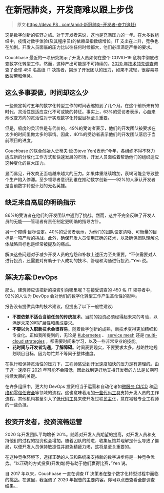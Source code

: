 # 在新冠肺炎，开发商难以跟上步伐

> 原文:[https://devo PS . com/amid-新冠肺炎-开发者-奋力追赶/](https://devops.com/amid-covid-19-developers-struggle-to-keep-pace/)

这是数字创新的狂野之旅。对于开发者来说，这也是充满压力的一年。在大多数组织中，疫情对数字体验(及其程序员)的依赖呈指数级增长。IT 支出在上升，竞争也在加剧。开发人员面临的压力比以往任何时候都大，他们必须满足严格的要求。

Couchbase 最近的一项研究揭示了开发人员如何在整个 COVID–19 危机中彻底改变数字化转型工作。然而，这种产出可能是不可持续的。[2020 年技术领先调查](https://blog.couchbase.com/2020-tech-lead-s-hints-into-2021/)调查了全球 450 名高级 IT 决策者，揭示了开发团队的压力，如果不减轻，很容易导致疲劳和倦怠。

## 这么多事要做，时间却这么少

一些原定耗时五年的数字化转型工作的时间表缩短到了几个月。在这个前所未有的时代，灵活性是适应变化不可或缺的特征。事实上，63%的受访者表示，心血来潮改变方向的灵活性对于实现数字化转型目标至关重要。

但是，极度的灵活性是有代价的。49%的受访者表示，他们的开发团队被要求在太少的时间里做太多的事情。因此，40%的受访者表示他们的开发团队落后于当前项目的进度。

Couchbase 的联合创始人史蒂夫·延(Steve Yen)表示:“今年，各组织不得不努力适应新的分散化工作方式和快速发展的市场，开发人员面临着帮助他们的组织适应这种变化的巨大压力。

显而易见，开发商正面临越来越大的压力。如果体重继续增加，衰竭可能会导致整个生产陷入停滞。至少领导者意识到谁在推动数字创新——92%的人承认开发者是当前数字转型计划的无名英雄。

## 缺乏来自高层的明确指示

86%的受访者在他们的开发团队中遇到了挑战。然而，这并不完全反映了开发人员的无能——管理者有责任制定更明确的指导方针。

另一个障碍:目标设定。40%的受访者表示，为他们的团队设定清晰、可衡量的目标是一项严峻的挑战。此外，确保开发人员使用正确的技术，以及确保团队理解总体战略目标也是经常被提及的痛点。

解决这些问题对于减少开发人员的抱怨和补救上述压力至关重要。“不仅需要对人进行投资，还需要对有助于个人成功的技术、管理和沟通进行投资，”Yen 说。

## 解决方案:DevOps

那么，建筑师应该把新的投资引向哪里呢？在接受调查的 450 名 IT 领导者中，92%的人认为 DevOps 会对他们的数字化转型工作产生革命性的影响。

报告没有提供具体的技术建议，但提出了以下一般性建议:

*   **不要依赖不适合当前任务的传统技术**。当前的投资必须经得起未来的考验，以满足未来的可扩展性和集成要求。
*   **不要以为入职新技术会很容易**。随着数字创新的成熟，新技术变得更加精细和专业化。正如我所提到的，无论是 [Kubernetes](https://containerjournal.com/topics/container-security/common-container-and-kubernetes-vulnerabilities/) 、 [service mesh](https://containerjournal.com/topics/container-management/service-mesh-not-100-ready-for-wide-adoption/) 还是 [multi-cloud strategies](https://devops.com/from-cloud-zombies-to-multi-cloud-experts/) ，都需要时间来学习，以及一些非常专业的技能。
*   **花时间与开发者沟通，了解障碍**。时间表要现实，不要要求太多。战略性地规划项目目标，因为匆忙并不等同于整体速度。

在执行和保持灵活性的压力下，工程师感受到开发速度加快的压力是有道理的。由于这一速度在 2021 年可能不会降低，因此找到更好地支持开发者的方法是长期可持续发展的关键。

在许多组织中，更大的 DevOps 投资相当于运营和自动化诸如[微服务 CI/CD](https://devops.com/how-to-scale-microservices-ci-cd-pipelines/) 和[网络和零信任安全](https://devops.com/how-service-mesh-enables-a-zero-trust-network/)等领域的流程。这也意味着用[的一些代码工具](https://devops.com/how-some-code-platforms-perform-a-balancing-act/)支持开发人员的工作流程。其他机构甚至引入了[低代码工具](https://devops.com/low-code-to-become-commonplace-in-2021/)来使开发过程[民主化](https://devops.com/the-future-of-application-development/)，意在减轻专业工程师的一些负担。

## 投资开发者，投资流畅运营

2020 年开发团队平均增长 20%。随着对开发人员期望的提高，对开发人员和支持他们的过程的投资也会增加。随着团队的前进，收集反馈并理解是什么导致了僵局，以便开发人员保持敏捷性并避免精疲力竭，这将是至关重要的。

在这种竞争环境下，选择正确的人员和系统来支持新的数字进步将是一种竞争优势。“以正确的方式投资(开发商)将有助于他们赢得比赛，”Yen 说。

自 2017 年以来，Couchbase 一直在调查 IT 决策者在整个数字化转型过程中面临的挑战。在这里，我强调了 2020 年报告的主要内容。你可以点击查看全部调查结果[。](https://blog.couchbase.com/2020-tech-lead-s-hints-into-2021/)